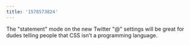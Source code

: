 ```yaml
---
title: '1578573824'
---
```

The "statement" mode on the new Twitter "@" settings will be great for dudes telling people that CSS isn’t a programming language. 
